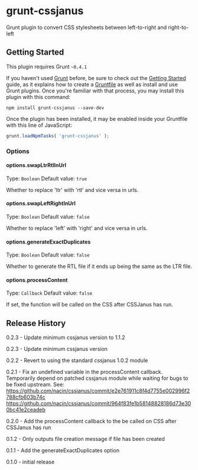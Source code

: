 # grunt-cssjanus

Grunt plugin to convert CSS stylesheets between left-to-right and right-to-left

## Getting Started
This plugin requires Grunt `~0.4.1`

If you haven't used [Grunt](http://gruntjs.com/) before, be sure to check out the [Getting Started](http://gruntjs.com/getting-started) guide, as it explains how to create a [Gruntfile](http://gruntjs.com/sample-gruntfile) as well as install and use Grunt plugins. Once you're familiar with that process, you may install this plugin with this command:

```shell
npm install grunt-cssjanus --save-dev
```

Once the plugin has been installed, it may be enabled inside your Gruntfile with this line of JavaScript:

```js
grunt.loadNpmTasks( 'grunt-cssjanus' );
```

### Options

#### options.swapLtrRtlInUrl
Type: `Boolean`
Default value: `true`

Whether to replace 'ltr' with 'rtl' and vice versa in urls.

#### options.swapLeftRightInUrl
Type: `Boolean`
Default value: `false`

Whether to replace 'left' with 'right' and vice versa in urls.

#### options.generateExactDuplicates
Type: `Boolean`
Default value: `false`

Whether to generate the RTL file if it ends up being the same as the LTR file.

#### options.processContent
Type: `Callback`
Default value: `false`

If set, the function will be called on the CSS after CSSJanus has run.


## Release History

0.2.3 - Update minimum cssjanus version to 1.1.2

0.2.3 - Update minimum cssjanus version

0.2.2 - Revert to using the standard cssjanus 1.0.2 module

0.2.1 - Fix an undefined variable in the processContent callback.
		Temporarily depend on patched cssjanus module while waiting for bugs to be fixed upstream. See:
			https://github.com/nacin/cssjanus/commit/e2e761911c8f4d7755e002996f2788cfb603b74c
			https://github.com/nacin/cssjanus/commit/964f83fe1b58148828186d73e300bc41e2ceadeb


0.2.0 - Add the processContent callback to the be called on CSS after CSSJanus has run

0.1.2 - Only outputs file creation message if file has been created

0.1.1 - Add the generateExactDuplicates option

0.1.0 - initial release
